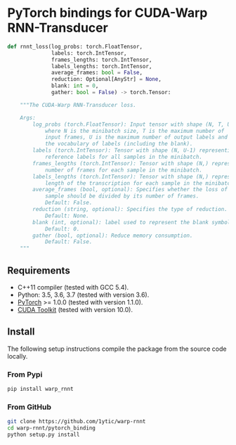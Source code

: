 # PyTorch bindings for CUDA-Warp RNN-Transducer

```python
def rnnt_loss(log_probs: torch.FloatTensor,
              labels: torch.IntTensor,
              frames_lengths: torch.IntTensor,
              labels_lengths: torch.IntTensor,
              average_frames: bool = False,
              reduction: Optional[AnyStr] = None,
              blank: int = 0,
              gather: bool = False) -> torch.Tensor:

    """The CUDA-Warp RNN-Transducer loss.

    Args:
        log_probs (torch.FloatTensor): Input tensor with shape (N, T, U, V)
            where N is the minibatch size, T is the maximum number of
            input frames, U is the maximum number of output labels and V is
            the vocabulary of labels (including the blank).
        labels (torch.IntTensor): Tensor with shape (N, U-1) representing the
            reference labels for all samples in the minibatch.
        frames_lengths (torch.IntTensor): Tensor with shape (N,) representing the
            number of frames for each sample in the minibatch.
        labels_lengths (torch.IntTensor): Tensor with shape (N,) representing the
            length of the transcription for each sample in the minibatch.
        average_frames (bool, optional): Specifies whether the loss of each
            sample should be divided by its number of frames.
            Default: False.
        reduction (string, optional): Specifies the type of reduction.
            Default: None.
        blank (int, optional): label used to represent the blank symbol.
            Default: 0.
        gather (bool, optional): Reduce memory consumption.
            Default: False.
    """
```

## Requirements

- C++11 compiler (tested with GCC 5.4).
- Python: 3.5, 3.6, 3.7 (tested with version 3.6).
- [PyTorch](http://pytorch.org/) >= 1.0.0 (tested with version 1.1.0).
- [CUDA Toolkit](https://developer.nvidia.com/cuda-zone) (tested with version 10.0).



## Install

The following setup instructions compile the package from the source code locally.

### From Pypi

```bash
pip install warp_rnnt
```

### From GitHub

```bash
git clone https://github.com/1ytic/warp-rnnt
cd warp-rnnt/pytorch_binding
python setup.py install
```